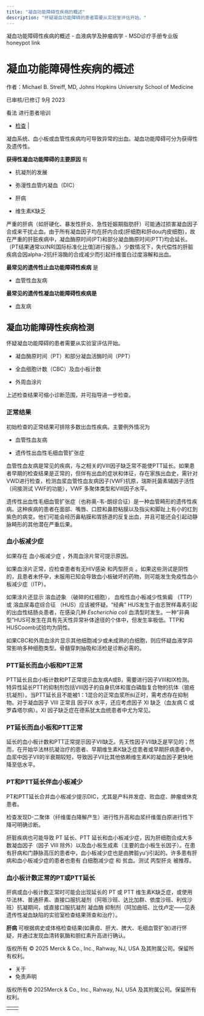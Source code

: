 ```yaml
---
title: "凝血功能障碍性疾病的概述"
description: "怀疑凝血功能障碍的患者需要从实验室评估开始。"
---
```


﻿凝血功能障碍性疾病的概述 \- 血液病学及肿瘤病学 \- MSD诊疗手册专业版 honeypot link

# 凝血功能障碍性疾病的概述

作者：Michael B. Streiff, MD, Johns Hopkins University School of Medicine

已审核/已修订 9月 2023

看法 进行患者培训

- [检查](#检查_v27826177_zh) \|

凝血系统、血小板或血管性疾病均可导致异常的出血。凝血功能障碍可分为获得性及遗传性。

**获得性凝血功能障碍的主要原因** 有

- 抗凝剂的发展

- 弥漫性血管内凝血（DIC）

- 肝病

- 维生素K缺乏


严重的肝病（如肝硬化、暴发性肝炎、急性妊娠期脂肪肝）可能通过损害凝血因子合成来干扰止血。由于所有凝血因子均在肝内合成(肝细胞和肝dou内皮细胞)，故在严重的肝脏疾病中，凝血酶原时间(PT)和部分凝血酶原时间(PTT)均会延长。（PT结果通常以INR\[国际标准化比值\]进行报告。）少数情况下，失代偿性的肝脏疾病会因alpha-2抗纤溶酶的合成减少而引起纤维蛋白过度溶解和出血。

**最常见的遗传性止血功能障碍性疾病** 是

- 血管性血友病


**最常见的遗传性凝血功能障碍性疾病是**

- 血友病


## 凝血功能障碍性疾病检测

怀疑凝血功能障碍的患者需要从实验室评估开始。

- 凝血酶原时间（PT）和部分凝血活酶时间（PPT）

- 全血细胞计数（CBC）及血小板计数

- 外周血涂片


上述检查结果可缩小诊断范围，并可指导进一步检查。

### 正常结果

初始检查的正常结果可排除多数出血性疾病。主要例外情况为

- 血管性血友病

- 遗传性出血性毛细血管扩张症


血管性血友病是常见的疾病，与之相关的VIII因子缺乏常不能使PTT延长。如果患者早期的检查结果是正常的，但伴有出血的症状和体征，存在家族出血史，需针对VWD进行检查，检测血浆血管性血友病因子(VWF)抗原，瑞斯托菌素辅因子活性（间接测试 VWF的功能），VWF 多聚体类型和VIII因子水平。

遗传性出血性毛细血管扩张症（也称奥-韦-朗综合征）是一种血管畸形的遗传性疾病。这种疾病的患者在面部、嘴唇、口腔和鼻腔粘膜以及指尖和脚趾上有小的红到紫色的病变。他们可能会经历鼻粘膜和胃肠道的反复出血，并且可能还会引起动静脉畸形的其他潜在严重后果。

### 血小板减少症

如果存在 血小板减少症 ，外周血涂片常可提示原因。

如果血涂片正常，应检查患者有无HIV感染 和丙型肝炎 。如果这些测试是阴性的，且患者未怀孕，未服用已知会导致血小板破坏的药物，则可能发生免疫性血小板减少症（ITP）。

如果涂片还显示 溶血迹象 （破碎的红细胞）， 血栓性血小板减少性紫癜 （TTP）或 溶血尿毒症综合征 （HUS）应该被怀疑。“经典” HUS发生于由志贺样毒素引起的出血性结肠炎患者，在感染几种 _Escherichia coli_ 血清型时发生。一种“非典型”HUS可发生在具有先天性异常补体途径的个体中，但发生率极低。TTP和HUSCoomb试验均为阴性。

如果CBC和外周血涂片显示其他细胞减少或未成熟的白细胞，则应怀疑血液学异常影响多种细胞类型。骨髓穿刺抽吸和活检是诊断必需的。

### PTT延长而血小板和PT正常

PTT延长且血小板计数和PT正常提示血友病A或B，需要进行因子VIII和IX检测。特异性延长PTT的抑制剂包括VIII因子的自身抗体和蛋白磷脂复合物的抗体（狼疮抗凝剂）。当PTT延长且不能被1：1混合的正常血浆所纠正时，需考虑存在抑制物。对于凝血因子 VIII 正常且 因子IX 水平，还应考虑因子 XI 缺乏（血友病 C 或罗森塔尔病）。XI 因子缺乏症在德系犹太血统患者中尤为常见。

### PT延长而血小板和PTT正常

延长的血小板计数和PTT正常提示因子VII缺乏。先天性因子VII缺乏是罕见的；然而，在开始华法林抗凝治疗的患者、早期维生素K缺乏症患者或早期肝病患者中，血浆中因子VII的半衰期较短，导致因子VII比其他依赖维生素K的凝血因子更快地降至低水平。

### PT和PTT延长伴血小板减少

PT和PTT延长合并血小板减少提示DIC，尤其是产科并发症、败血症、肿瘤或休克患者。

检查发现D-二聚体（纤维蛋白降解产生）进行性升高和血浆纤维蛋白原进行性下降可明确诊断。

肝脏疾病也可能导致 PT 延长、PTT 延长和血小板减少症，因为肝细胞合成大多数凝血因子（因子 VIII 除外）以及血小板生成素（主要的血小板生长因子）。在患有肝病和门静脉高压的患者中，血小板减少症也是由脾脏yu'ji引起的。许多患有肝病和血小板减少症的患者也患有 白细胞减少症 和 贫血。测试 丙型肝炎 被推荐。

### 血小板计数正常的PT或PTT延长

肝病或血小板计数正常时可能会出现延长的 PT 或 PTT 维生素K缺乏症，或使用华法林、普通肝素、直接口服抗凝剂（阿哌沙班、达比加群、依度沙班、利伐沙班）抗凝期间，或直接口服抗凝剂 凝血酶 抑制剂（阿加曲班、比伐卢定——见表 遗传性凝血缺陷的实验室检查结果筛查和治疗）。

**肝病** 可根据病史或体格检查结果(如黄疸、肝大、脾大、毛细血管扩张)进行怀疑，并通过发现血清转氨酶和胆红素升高进行确认。



版权所有 © 2025
Merck & Co., Inc., Rahway, NJ, USA 及其附属公司。保留所有权利。

- 关于
- 免责声明

版权所有© 2025Merck & Co., Inc., Rahway, NJ, USA 及其附属公司。保留所有权利。

|     |     |
| --- | --- |
|  |  |